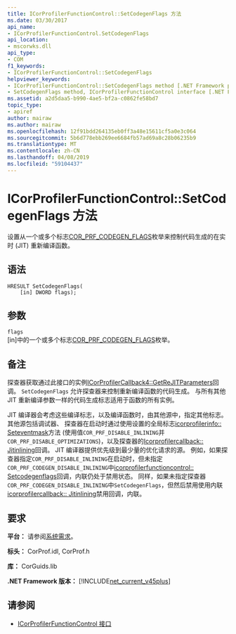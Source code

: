 ```yaml
---
title: ICorProfilerFunctionControl::SetCodegenFlags 方法
ms.date: 03/30/2017
api_name:
- ICorProfilerFunctionControl.SetCodegenFlags
api_location:
- mscorwks.dll
api_type:
- COM
f1_keywords:
- ICorProfilerFunctionControl::SetCodegenFlags
helpviewer_keywords:
- ICorProfilerFunctionControl::SetCodegenFlags method [.NET Framework profiling]
- SetCodegenFlags method, ICorProfilerFunctionControl interface [.NET Framework profiling]
ms.assetid: a2d5daa5-b990-4ae5-bf2a-c0862fe58bd7
topic_type:
- apiref
author: mairaw
ms.author: mairaw
ms.openlocfilehash: 12f91bdd264135eb0ff3a48e15611cf5a0e3c064
ms.sourcegitcommit: 5b6d778ebb269ee6684fb57ad69a8c28b06235b9
ms.translationtype: MT
ms.contentlocale: zh-CN
ms.lasthandoff: 04/08/2019
ms.locfileid: "59104437"
---
```

# <a name="icorprofilerfunctioncontrolsetcodegenflags-method"></a>ICorProfilerFunctionControl::SetCodegenFlags 方法
设置从一个或多个标志[COR_PRF_CODEGEN_FLAGS](../../../../docs/framework/unmanaged-api/profiling/cor-prf-codegen-flags-enumeration.md)枚举来控制代码生成的在实时 (JIT) 重新编译函数。  
  
## <a name="syntax"></a>语法  
  
```  
HRESULT SetCodegenFlags(  
    [in] DWORD flags);  
```  
  
## <a name="parameters"></a>参数  
 `flags`  
 [in]中的一个或多个标志[COR_PRF_CODEGEN_FLAGS](../../../../docs/framework/unmanaged-api/profiling/cor-prf-codegen-flags-enumeration.md)枚举。  
  
## <a name="remarks"></a>备注  
 探查器获取通过此接口的实例[ICorProfilerCallback4::GetReJITParameters](../../../../docs/framework/unmanaged-api/profiling/icorprofilercallback4-getrejitparameters-method.md)回调。 `SetCodegenFlags` 允许探查器来控制重新编译函数的代码生成。 与所有其他 JIT 重新编译参数一样的代码生成标志适用于函数的所有实例。  
  
 JIT 编译器会考虑这些编译标志，以及编译函数时，由其他源中，指定其他标志。  其他源包括调试器、 探查器在启动时通过使用设置的全局标志[icorprofilerinfo:: Seteventmask](../../../../docs/framework/unmanaged-api/profiling/icorprofilerinfo-seteventmask-method.md)方法 (使用值`COR_PRF_DISABLE_INLINING`并`COR_PRF_DISABLE_OPTIMIZATIONS`)，以及探查器的[Icorprofilercallback:: Jitinlining](../../../../docs/framework/unmanaged-api/profiling/icorprofilercallback-jitinlining-method.md)回调。  JIT 编译器提供优先级到最少量的优化请求的源。  例如，如果探查器指定`COR_PRF_DISABLE_INLINING`在启动时，但未指定`COR_PRF_CODEGEN_DISABLE_INLINING`中[icorprofilerfunctioncontrol:: Setcodegenflags](../../../../docs/framework/unmanaged-api/profiling/icorprofilerfunctioncontrol-setcodegenflags-method.md)回调，内联仍处于禁用状态。  同样，如果未指定探查器`COR_PRF_CODEGEN_DISABLE_INLINING`中`SetCodegenFlags`，但然后禁用使用内联[icorprofilercallback:: Jitinlining](../../../../docs/framework/unmanaged-api/profiling/icorprofilercallback-jitinlining-method.md)禁用回调，内联。  
  
## <a name="requirements"></a>要求  
 **平台：** 请参阅[系统需求](../../../../docs/framework/get-started/system-requirements.md)。  
  
 **标头：** CorProf.idl, CorProf.h  
  
 **库：** CorGuids.lib  
  
 **.NET Framework 版本：** [!INCLUDE[net_current_v45plus](../../../../includes/net-current-v45plus-md.md)]  
  
## <a name="see-also"></a>请参阅

- [ICorProfilerFunctionControl 接口](../../../../docs/framework/unmanaged-api/profiling/icorprofilerfunctioncontrol-interface.md)
